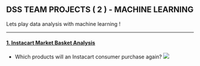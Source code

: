 ## DSS TEAM PROJECTS ( 2 ) - MACHINE LEARNING

Lets play data analysis with machine learning !

---

#### [1. Instacart Market Basket Analysis](https://www.kaggle.com/c/instacart-market-basket-analysis)
- Which products will an Instacart consumer purchase again?
![](https://kaggle2.blob.core.windows.net/competitions/kaggle/6644/logos/header.png)
